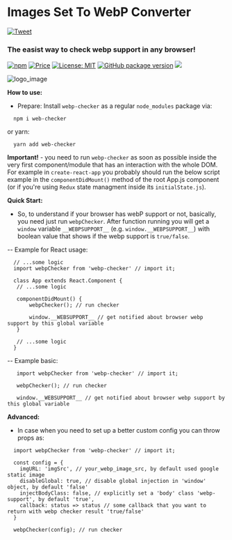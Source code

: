 # Images Set To WebP Converter

 [![Tweet](https://img.shields.io/twitter/url/http/shields.io.svg?style=social)](https://twitter.com/intent/tweet?text=See&url=https://github.com/BiosBoy/webp-checker&via=svyat770&hashtags=js,jsx,webp,checker,webp-checker,webp,html,css)

### The easist way to check webp support in any browser!

[![npm](https://badgen.net/npm/v/webp-checker)](https://www.npmjs.com/package/webp-checker) [![Price](https://img.shields.io/badge/price-FREE-purple.svg)](https://github.com/BiosBoy/webp-checker/blob/master/LICENSE) [![License: MIT](https://img.shields.io/badge/license-MIT-yellow.svg)](https://github.com/BiosBoy/webp-checker/blob/master/LICENSE) [![GitHub package version](https://img.shields.io/badge/version-1.1.3-green.svg)](https://github.com/BiosBoy/webp-checker) ![](https://img.badgesize.io/biosboy/webp-checker/master/index.js.svg)



![logo_image](https://raw.githubusercontent.com/BiosBoy/webp-checker/master/web-checker_logo.jpg)

**How to use:**
  - Prepare:
   Install `webp-checker` as a regular `node_modules` package via:
   ```
     npm i web-checker
   ```
   or yarn:
   ```
     yarn add web-checker
   ```
**Important!** - you need to run `webp-checker` as soon as possible inside the very first component/module that has an interaction with the whole DOM. For example in `create-react-app` you probably should run the below script example in the `componentDidMount()` method of the root App.js component (or if you're using `Redux` state managment inside its `initialState.js`).

**Quick Start:**

   - So, to understand if your browser has webP support or not, basically, you need just run `webpChecker`.
   After function running you will get a `window` variable `__WEBPSUPPORT__` (e.g. `window.__WEBPSUPPORT__`) with boolean value that shows if the webp support is `true/false`.

  -- Example for React usage:
  ```
    // ...some logic
    import webpChecker from 'webp-checker' // import it;

    class App extends React.Component {
     // ...some logic

     componentDidMount() {
         webpChecker(); // run checker

         window.__WEBSUPPORT__ // get notified about browser webp support by this global variable
     }

     // ...some logic
    }
  ```

  -- Example basic:
  ```
     import webpChecker from 'webp-checker' // import it;

     webpChecker(); // run checker

     window.__WEBSUPPORT__ // get notified about browser webp support by this global variable
  ```

**Advanced:**
  - In case when you need to set up a better custom config you can throw props as:
```
  import webpChecker from 'webp-checker' // import it;

  const config = {
    imgURL: 'imgSrc', // your_webp_image_src, by default used google static image
    disableGlobal: true, // disable global injection in 'window' object, by default 'false'
    injectBodyClass: false, // explicitly set a 'body' class 'webp-support', by default 'true',
    callback: status => status // some callback that you want to return with webp checker result 'true/false'
  }

  webpChecker(config); // run checker
```
